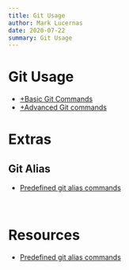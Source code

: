 ```yaml
---
title: Git Usage
author: Mark Lucernas
date: 2020-07-22
summary: Git Usage
---
```



# Git Usage

  - [+Basic Git Commands](basic)
  - [+Advanced Git commands](advanced)


# Extras

## Git Alias

  - [Predefined git alias commands](https://github.com/GitAlias/gitalias)


<br>

# Resources

  - [Predefined git alias commands](https://github.com/GitAlias/gitalias)

